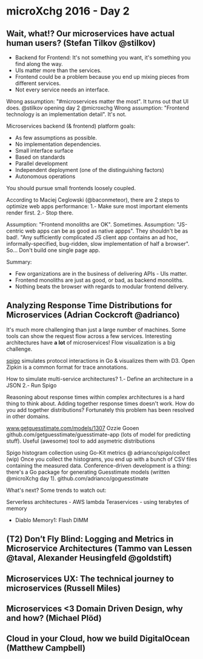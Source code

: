 # microXchg 2016 - Day 2

## Wait, what!? Our microservices have actual human users? (Stefan Tilkov @stilkov)

- Backend for Frontend: It's not something you want, it's something you find along the way.
- UIs matter more than the services.
- Frontend could be a problem because you end up mixing pieces from different services.
- Not every service needs an interface.

Wrong assumption: "#microservices matter the most". It turns out that UI does. @stilkov opening day 2 @microxchg
Wrong assumption: "Frontend technology is an implementation detail". It's not.

Microservices backend (& frontend) platform goals:
  - As few assumptions as possible.
  - No implementation dependencies.
  - Small interface surface
  - Based on standards
  - Parallel development
  - Independent deployment (one of the distinguishing factors)
  - Autonomous operations

You should pursue small frontends loosely coupled.

According to Maciej Ceglowski (@baconmeteor), there are 2 steps to optimize web apps performance:
1.- Make sure most important elements render first.
2.- Stop there.

Assumption: "Frontend monoliths are OK". Sometimes.
Assumption: "JS-centric web apps can be as good as native appps". They shouldn't be as bad!.
"Any sufficiently complicated JS client app contains an ad hoc, informally-specified, bug-ridden, slow implementation of half a browser". So... Don't build one single page app.

Summary:
 - Few organizations are in the business of delivering APIs - UIs matter.
 - Frontend monoliths are just as good, or bad, as backend monoliths.
 - Nothing beats the browser with regards to modular frontend delivery.


## Analyzing Response Time Distributions for Microservices (Adrian Cockcroft @adrianco)

It's much more challenging than just a large number of machines.
Some tools can show the request flow across a few services.
Interesting architectures have __a lot__ of microservices! Flow visualization is a big challenge.

[spigo](github.com/adrianco/spigo) simulates protocol interactions in Go & visualizes them with D3.
Open Zipkin is a common format for trace annotations.

How to simulate multi-service architectures?
1.- Define an architecture in a JSON
2.- Run Spigo

Reasoning about response times within complex architectures is a hard thing to think about.
Adding together response times doesn't work. How do you add together distributions? Fortunately this problem has been resolved in other domains.

www.getguesstimate.com/models/1307
Ozzie Gooen github.com/getguesstimate/guesstimate-app (lots of model for predicting stuff). Useful (awesome) tool to add asymetric distributions

Spigo histogram collection using Go-Kit metrics @ adrianco/spigo/collect (wip)
Once you collect the histograms, you end up with a bunch of CSV files containing the measured data.
Conference-driven development is a thing: there's a Go package for generating Guesstimate models (written @microXchg day 1). github.com/adrianco/goguesstimate

What's next? Some trends to watch out:

Serverless architectures - AWS lambda
Teraservices - using terabytes of memory
  - Diablo Memory1: Flash DIMM


## (T2) Don’t Fly Blind: Logging and Metrics in Microservice Architectures (Tammo van Lessen @taval, Alexander Heusingfeld @goldstift)


## Microservices UX: The technical journey to microservices (Russell Miles)


## Microservices <3 Domain Driven Design, why and how? (Michael Plöd)


## Cloud in your Cloud, how we build DigitalOcean (Matthew Campbell)
